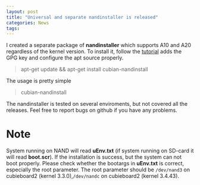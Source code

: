 ```yaml
---
layout: post
title: "Universal and separate nandinstaller is released"
categories: News
tags:
---
```

I created a separate package of **nandinstaller** which supports A10 and A20 regardless of the kernel version.
To install it, follow the [tutorial](http://cubian.org/2013/08/09/cubian-update-is-available/) adds the GPG key and configure the apt source properly.
> apt-get update && apt-get install cubian-nandinstall

The usage is pretty simple
> cubian-nandinstall

The nandinstaller is tested on several enviroments, but not covered all the releases.
Feel free to report bugs on github if you have any problems.

# Note
System running on NAND will read **uEnv.txt** (if system running on SD-card it will read **boot.scr**). If the installation is success, but the system can not boot properly. Please check whether the bootargs in **uEnv.txt** is correct, especially the root parameter. The root parameter should be `/dev/nand3` on cubieboard2 (kernel 3.3.0),`/dev/nandc` on cubieboard2 (kernel 3.4.43).
